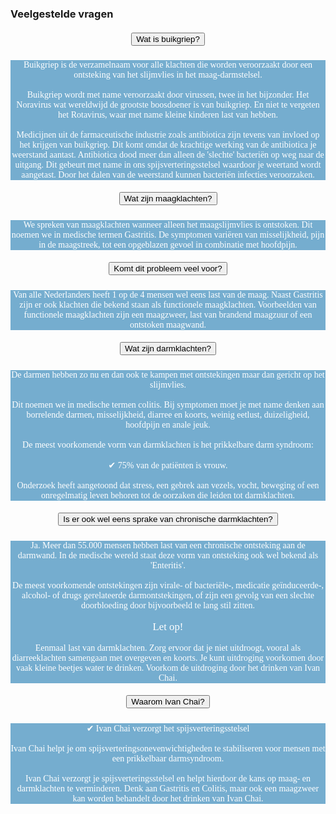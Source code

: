 ### Veelgestelde vragen
<!--START faq -->
<section id=faq>
<div data-aos="fade-right" class="col-md-12 aos-init aos-animate">
                    <div class="accordion" id="faqAccordion">
                        <div class="card shadow">
                            <div class="card-header" id="heading_1">
                                <h5 style="font-family:papyrus; text-align:center" class="mb-0">
                                  <button style="white-space:break-spaces" class="btn btn-link collapsed" type="button" data-toggle="collapse" data-target="#collapse_1" aria-expanded="false" aria-controls="collapse_1">Wat is buikgriep?</button>
                                </h5>
                            </div>
                            <div id="collapse_1" class="collapse" aria-labelledby="heading_1" data-parent="#faqAccordion" style="">
                                <div class="card-body" style="background-color: #75adcf; color: white">
                                  <p style="font-family:alegreya; text-align:center">Buikgriep is de verzamelnaam voor alle klachten die worden veroorzaakt door een ontsteking van het slijmvlies in het maag-darmstelsel.<br><br>Buikgriep wordt met name veroorzaakt door virussen, twee in het bijzonder. Het Noravirus wat wereldwijd de grootste boosdoener is van buikgriep. En niet te vergeten het Rotavirus, waar met name kleine kinderen last van hebben.<br><br>Medicijnen uit de farmaceutische industrie zoals antibiotica zijn tevens van invloed op het krijgen van buikgriep. Dit komt omdat de krachtige werking van de antibiotica je weerstand aantast. Antibiotica dood meer dan alleen de 'slechte' bacteriën op weg naar de uitgang. Dit gebeurt met name in ons spijsverteringsstelsel waardoor je weertand wordt aangetast. Door het dalen van de weerstand kunnen bacteriën infecties veroorzaken.</p>
                                </div>
                            </div>
                        </div>
                        <div class="card shadow">
                            <div class="card-header" id="heading_2">
                                <h5 style="font-family:papyrus; text-align:center" class="mb-0">
                                    <button style="white-space:break-spaces" class="btn btn-link collapsed" type="button" data-toggle="collapse" data-target="#collapse_2" aria-expanded="false" aria-controls="collapse_2">Wat zijn maagklachten?</button>
                                </h5>
                            </div>
                            <div id="collapse_2" class="collapse" aria-labelledby="heading_2" data-parent="#faqAccordion" style="">
                                <div class="card-body" style="background-color: #75adcf; color: white">
                                    <p style="font-family:alegreya; text-align:center">We spreken van maagklachten wanneer alleen het maagslijmvlies is ontstoken. Dit noemen we in medische termen Gastritis. De symptomen variëren van misselijkheid, pijn in de maagstreek, tot een opgeblazen gevoel in combinatie met hoofdpijn.</p>
                                </div>
                            </div>
                        </div>
                        <div class="card shadow">
                            <div class="card-header" id="heading_3">
                                <h5 style="font-family:papyrus; text-align:center" class="mb-0">
                                    <button style="white-space:break-spaces" class="btn btn-link collapsed" type="button" data-toggle="collapse" data-target="#collapse_3" aria-expanded="false" aria-controls="collapse_3">Komt dit probleem veel voor?</button>
                                </h5>
                            </div>
                            <div id="collapse_3" class="collapse" aria-labelledby="heading_3" data-parent="#faqAccordion" style="">
                                <div class="card-body" style="background-color: #75adcf; color: white">
                                    <p style="font-family:alegreya; text-align:center">Van alle Nederlanders heeft 1 op de 4 mensen wel eens last van de maag. Naast Gastritis zijn er ook klachten die bekend staan als functionele maagklachten. Voorbeelden van functionele maagklachten zijn een maagzweer, last van brandend maagzuur of een ontstoken maagwand.</p>
                                </div>
                            </div>
                        </div>
                        <div class="card shadow">
                            <div class="card-header" id="heading_4">
                                <h5 style="font-family:papyrus; text-align:center" class="mb-0">
                                    <button style="white-space:break-spaces" class="btn btn-link collapsed" type="button" data-toggle="collapse" data-target="#collapse_4" aria-expanded="false" aria-controls="collapse_4">Wat zijn darmklachten?</button>
                                </h5>
                            </div>
                            <div id="collapse_4" class="collapse" aria-labelledby="heading_4" data-parent="#faqAccordion" style="">
                                <div class="card-body" style="background-color: #75adcf; color: white">
                                    <p style="font-family:alegreya; text-align:center">De darmen hebben zo nu en dan ook te kampen met ontstekingen maar dan gericht op het slijmvlies.<br><br>Dit noemen we in medische termen colitis. Bij symptomen moet je met name denken aan borrelende darmen, misselijkheid, diarree en koorts, weinig eetlust, duizeligheid, hoofdpijn en anale jeuk.<br><br>De meest voorkomende vorm van darmklachten is het prikkelbare darm syndroom:<br><br>✔ 75% van de patiënten is vrouw.<br><br>Onderzoek heeft aangetoond dat stress, een gebrek aan vezels, vocht, beweging of een onregelmatig leven behoren tot de oorzaken die leiden tot darmklachten.</p>
                                </div>
                            </div>
                        </div>
                        <div class="card shadow">
                            <div class="card-header" id="heading_5">
                                <h5 style="font-family:papyrus; text-align:center" class="mb-0">
                                    <button style="white-space:break-spaces" class="btn btn-link collapsed" type="button" data-toggle="collapse" data-target="#collapse_5" aria-expanded="false" aria-controls="collapse_5">Is er ook wel eens sprake van chronische darmklachten?</button>
                                </h5>
                            </div>
                            <div id="collapse_5" class="collapse" aria-labelledby="heading_5" data-parent="#faqAccordion" style="">
                                <div class="card-body" style="background-color: #75adcf; color: white">
                                    <p style="font-family:alegreya; text-align:center">Ja. Meer dan 55.000 mensen hebben last van een chronische ontsteking aan de darmwand. In de medische wereld staat deze vorm van ontsteking ook wel bekend als 'Enteritis'.<br><br>De meest voorkomende ontstekingen zijn virale- of bacteriële-, medicatie geïnduceerde-, alcohol- of drugs gerelateerde darmontstekingen, of zijn een gevolg van een slechte doorbloeding door bijvoorbeeld te lang stil zitten.<br><br><big>Let op!</big><br><br>Eenmaal last van darmklachten. Zorg ervoor dat je niet uitdroogt, vooral als diarreeklachten samengaan met overgeven en koorts. Je kunt uitdroging voorkomen door vaak kleine beetjes water te drinken. Voorkom de uitdroging door het drinken van Ivan Chai.</p>
                                </div>
                            </div>
                        </div>
                        <div class="card shadow">
                            <div class="card-header" id="heading_6">
                                <h5 style="font-family:papyrus; text-align:center" class="mb-0">
                                    <button style="white-space:break-spaces" class="btn btn-link collapsed" type="button" data-toggle="collapse" data-target="#collapse_6" aria-expanded="false" aria-controls="collapse_6">Waarom Ivan Chai?</button>
                                </h5>
                            </div>
                            <div id="collapse_6" class="collapse" aria-labelledby="heading_6" data-parent="#faqAccordion" style="">
                                <div class="card-body" style="background-color: #75adcf; color: white">
                                    <p style="font-family:alegreya; text-align:center">✔ Ivan Chai verzorgt het spijsverteringsstelsel<br><br>Ivan Chai helpt je om spijsverteringsonevenwichtigheden te stabiliseren voor mensen met een prikkelbaar darmsyndroom.<br><br>Ivan Chai verzorgt je spijsverteringsstelsel en helpt hierdoor de kans op maag- en darmklachten te verminderen. Denk aan Gastritis en Colitis, maar ook een maagzweer kan worden behandelt door het drinken van Ivan Chai.</p>
                                </div>
                            </div>
                        </div>
                    </section>
                <!--END faq -->
